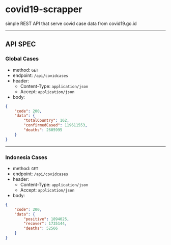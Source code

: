 # covid19-scrapper

simple REST API that serve covid case data from covid19.go.id

---

## API SPEC

### Global Cases

-   method: `GET`
-   endpoint: `/api/covidcases`
-   header:
    -   Content-Type: `application/json`
    -   Accept: `application/json`
-   body:

```json
{
    "code": 200,
    "data": {
        "totalCountry": 162,
        "confirmedCased": 119611553,
        "deaths": 2605995
    }
}
```

---

### Indonesia Cases

-   method: `GET`
-   endpoint: `/api/covidcases`
-   header:
    -   Content-Type: `application/json`
    -   Accept: `application/json`
-   body:

```json
{
    "code": 200,
    "data": {
        "positive": 1894025,
        "recover": 1735144,
        "deaths": 52566
    }
}
```
